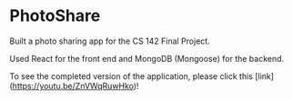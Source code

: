 # PhotoShare

Built a photo sharing app for the CS 142 Final Project.

Used React for the front end and MongoDB (Mongoose) for the backend.

To see the completed version of the application, please click this [link] (https://youtu.be/ZnVWqRuwHko)!
